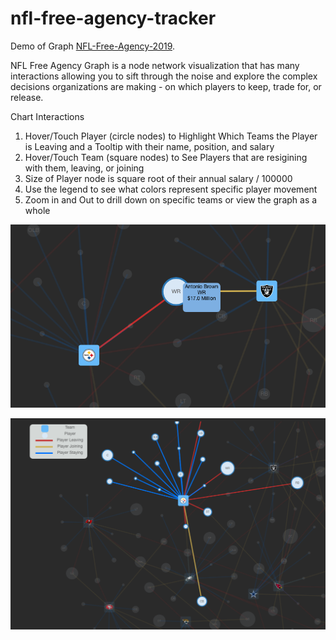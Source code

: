 # nfl-free-agency-tracker
Demo of Graph [NFL-Free-Agency-2019](http://nfl-fa-2019.surge.sh/).
<p>NFL Free Agency Graph is a node network visualization that has many interactions allowing you to sift through the noise and explore the complex decisions organizations are making - on which players to keep, trade for, or release.</p>

<p>Chart Interactions</p>
<ol>
<li>Hover/Touch Player (circle nodes) to Highlight Which Teams the Player is Leaving and a Tooltip with their name, position, and salary</li>
<li>Hover/Touch Team (square nodes) to See Players that are resigining with them, leaving, or joining</li>
<li>Size of Player node is square root of their annual salary / 100000</li>
<li>Use the legend to see what colors represent specific player movement</li>
<li>Zoom in and Out to drill down on specific teams or view the graph as a whole</li>
</ol>

![Alt text](https://github.com/adv1996/nfl-free-agency-graph/blob/master/docs/hover_player.png)

![Alt text](https://github.com/adv1996/nfl-free-agency-graph/blob/master/docs/hover_team2.png)
